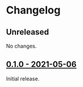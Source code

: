 # Changelog

## Unreleased

No changes.

## [0.1.0 - 2021-05-06](https://github.com/jonas-schievink/wayback-mirror/releases/tag/v0.1.0)

Initial release.
